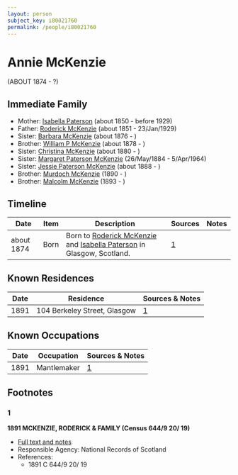 ```yaml
---
layout: person
subject_key: i80021760
permalink: /people/i80021760
---
```


# Annie McKenzie
(ABOUT 1874 - ?)

## Immediate Family

* Mother: [Isabella Paterson](./@24882788@-isabella-paterson-b1850-d1929.md) (about 1850 - before 1929)
* Father: [Roderick McKenzie](./@76793596@-roderick-mckenzie-b1851-d1929-1-23.md) (about 1851 - 23/Jan/1929)
* Sister: [Barbara McKenzie](./@18932462@-barbara-mckenzie-b1876-d.md) (about 1876 - )
* Brother: [William P McKenzie](./@51734912@-william-p-mckenzie-b1878-d.md) (about 1878 - )
* Sister: [Christina McKenzie](./@25915316@-christina-mckenzie-b1880-d.md) (about 1880 - )
* Sister: [Margaret Paterson McKenzie](./@88610293@-margaret-paterson-mckenzie-b1884-5-26-d1964-4-5.md) (26/May/1884 - 5/Apr/1964)
* Sister: [Jessie Paterson McKenzie](./@2043547@-jessie-paterson-mckenzie-b1888-d.md) (about 1888 - )
* Brother: [Murdoch McKenzie](./@99087108@-murdoch-mckenzie-b1890-d.md) (1890 - )
* Brother: [Malcolm McKenzie](./@40866411@-malcolm-mckenzie-b1893-d.md) (1893 - )

## Timeline

Date | Item | Description | Sources | Notes
---|---|---|---|---
about 1874 | Born | Born to [Roderick McKenzie](./@76793596@-roderick-mckenzie-b1851-d1929-1-23.md) and [Isabella Paterson](./@24882788@-isabella-paterson-b1850-d1929.md) in Glasgow, Scotland. | [1](#1) | 

## Known Residences

Date | Residence | Sources & Notes
---|---|---
1891 | 104 Berkeley Street, Glasgow | [1](#1)

## Known Occupations

Date | Occupation | Sources & Notes
---|---|---
1891 | Mantlemaker | [1](#1)

## Footnotes

### 1

**1891 MCKENZIE, RODERICK & FAMILY (Census 644/9 20/ 19)**

* [Full text and notes](../sources/@45081620@-1891-mckenzie,-roderick-&-family-census-644-9-20-19-.md)
* Responsible Agency: National Records of Scotland
* References: 
  * 1891 C 644/9 20/ 19

